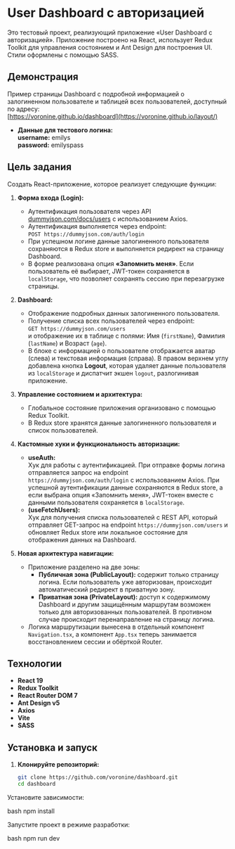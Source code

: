# User Dashboard с авторизацией

Это тестовый проект, реализующий приложение «User Dashboard с авторизацией». Приложение построено на React, использует Redux Toolkit для управления состоянием и Ant Design для построения UI. Стили оформлены с помощью SASS.

## Демонстрация

Пример страницы Dashboard с подробной информацией о залогиненном пользователе и таблицей всех пользователей, доступный по адресу:  
[https://voronine.github.io/dashboard](https://voronine.github.io/layout/)

- **Данные для тестового логина:**  
  **username:** emilys  
  **password:** emilyspass

## Цель задания

Создать React-приложение, которое реализует следующие функции:

1. **Форма входа (Login):**
   - Аутентификация пользователя через API [dummyjson.com/docs/users](https://dummyjson.com/docs/users) с использованием Axios.
   - Аутентификация выполняется через endpoint:  
     `POST https://dummyjson.com/auth/login`
   - При успешном логине данные залогиненного пользователя сохраняются в Redux store и выполняется редирект на страницу Dashboard.
   - В форме реализована опция **«Запомнить меня»**. Если пользователь её выбирает, JWT-токен сохраняется в `localStorage`, что позволяет сохранять сессию при перезагрузке страницы.

2. **Dashboard:**
   - Отображение подробных данных залогиненного пользователя.
   - Получение списка всех пользователей через endpoint:  
     `GET https://dummyjson.com/users`  
     и отображение их в таблице с полями: Имя (`firstName`), Фамилия (`lastName`) и Возраст (`age`).
   - В блоке с информацией о пользователе отображается аватар (слева) и текстовая информация (справа). В правом верхнем углу добавлена кнопка **Logout**, которая удаляет данные пользователя из `localStorage` и диспатчит экшен `logout`, разлогинивая приложение.

3. **Управление состоянием и архитектура:**
   - Глобальное состояние приложения организовано с помощью Redux Toolkit.
   - В Redux store хранятся данные залогиненного пользователя и список пользователей.

4. **Кастомные хуки и функциональность авторизации:**
   - **useAuth:**  
     Хук для работы с аутентификацией. При отправке формы логина отправляется запрос на endpoint `https://dummyjson.com/auth/login` с использованием Axios. При успешной аутентификации данные сохраняются в Redux store, а если выбрана опция «Запомнить меня», JWT-токен вместе с данными пользователя сохраняется в `localStorage`.
   - **(useFetchUsers):**  
     Хук для получения списка пользователей с REST API, который отправляет GET-запрос на endpoint `https://dummyjson.com/users` и обновляет Redux store или локальное состояние для отображения данных на Dashboard.

5. **Новая архитектура навигации:**
   - Приложение разделено на две зоны:
     - **Публичная зона (PublicLayout):** содержит только страницу логина. Если пользователь уже авторизован, происходит автоматический редирект в приватную зону.
     - **Приватная зона (PrivateLayout):** доступ к содержимому Dashboard и другим защищённым маршрутам возможен только для авторизованных пользователей. В противном случае происходит перенаправление на страницу логина.
   - Логика маршрутизации вынесена в отдельный компонент `Navigation.tsx`, а компонент `App.tsx` теперь занимается восстановлением сессии и обёрткой Router.

## Технологии

- **React 19**
- **Redux Toolkit**
- **React Router DOM 7**
- **Ant Design v5**
- **Axios**
- **Vite**
- **SASS**

## Установка и запуск

1. **Клонируйте репозиторий:**

   ```bash
   git clone https://github.com/voronine/dashboard.git
   cd dashboard


Установите зависимости:

bash
npm install

Запустите проект в режиме разработки:

bash
npm run dev

